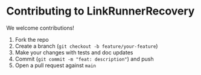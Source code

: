 # Contributing to LinkRunnerRecovery

We welcome contributions!

1. Fork the repo
2. Create a branch (`git checkout -b feature/your-feature`)
3. Make your changes with tests and doc updates
4. Commit (`git commit -m "feat: description"`) and push
5. Open a pull request against `main`